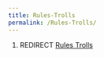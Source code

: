 ```yaml
---
title: Rules-Trolls
permalink: /Rules-Trolls/
---
```


1.  REDIRECT [Rules Trolls](Rules_Trolls "wikilink")